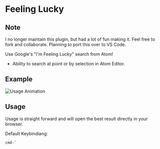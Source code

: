 # Feeling Lucky

## Note
I no longer maintain this plugin, but had a lot of fun making it. Feel free to fork and collaborate. Planning to port this over to VS Code.

Use Google's "I'm Feeling Lucky" search from Atom!

- Ability to search at point or by selection in Atom Editor.

## Example

![Usage Animation](https://github.com/guylyons/feeling-lucky/raw/master/assets/usage.gif)

## Usage

Usage is straight forward and will open the best result directly in your browser.

Default Keybindiang:

    cmd-`
